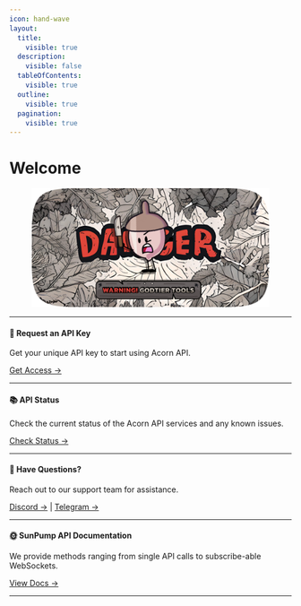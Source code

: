 ```yaml
---
icon: hand-wave
layout:
  title:
    visible: true
  description:
    visible: false
  tableOfContents:
    visible: true
  outline:
    visible: true
  pagination:
    visible: true
---
```


# Welcome

<figure><img src=".gitbook/assets/Frame 20.png" alt=""><figcaption></figcaption></figure>

***

#### 🔑 Request an API Key

Get your unique API key to start using Acorn API.

[Get Access →](api/start/request-a-key.md)

***

#### 📚 API Status

Check the current status of the Acorn API services and any known issues.

[Check Status →](broken-reference)

***

#### 💬 Have Questions?

Reach out to our support team for assistance.

[Discord →](https://discord.gg/BRxeHgm5q7)  |  [Telegram →](https://t.me/+v1I68KO6fSpiZmQx)

***

#### 🌞 SunPump API Documentation&#x20;

We provide methods ranging from single API calls to subscribe-able WebSockets.&#x20;

[View Docs →](tron/sunpump/)

***
